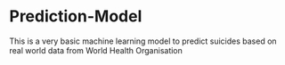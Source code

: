 # Prediction-Model
This is a very basic machine learning model to predict suicides based on real world data from World Health Organisation
